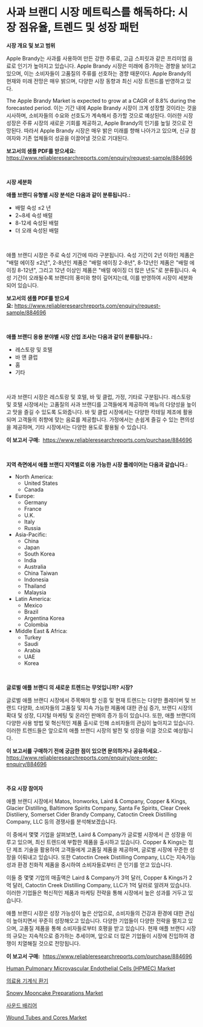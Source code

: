 <p><h1>사과 브랜디 시장 메트릭스를 해독하다: 시장 점유율, 트렌드 및 성장 패턴</h1></p><p><strong>시장 개요 및 보고 범위</strong></p>
<p><p>Apple Brandy는 사과를 사용하여 만든 강한 주류로, 고급 스피릿과 같은 프리미엄 음료로 인기가 높아지고 있습니다. Apple Brandy 시장은 미래에 증가하는 경향을 보이고 있으며, 이는 소비자들이 고품질의 주류를 선호하는 경향 때문이다. Apple Brandy의 현재와 미래 전망은 매우 밝으며, 다양한 시장 동향과 최신 시장 트렌드를 반영하고 있다. </p><p>The Apple Brandy Market is expected to grow at a CAGR of 8.8% during the forecasted period. 이는 기간 내에 Apple Brandy 시장이 크게 성장할 것이라는 것을 시사하며, 소비자들의 수요와 선호도가 계속해서 증가할 것으로 예상된다. 이러한 시장 성장은 주류 시장의 새로운 기회를 제공하고, Apple Brandy의 인기를 높일 것으로 전망된다. 따라서 Apple Brandy 시장은 매우 밝은 미래를 향해 나아가고 있으며, 신규 참여자와 기존 업체들의 성공을 이끌어낼 것으로 기대된다.</p></p>
<p><strong>보고서의 샘플 PDF를 받으세요:</strong> <a href="https://www.reliableresearchreports.com/enquiry/request-sample/884696">https://www.reliableresearchreports.com/enquiry/request-sample/884696</a></p>
<p>&nbsp;</p>
<p><strong>시장 세분화</strong></p>
<p><strong>애플 브랜디 유형별 시장 분석은 다음과 같이 분류됩니다.:</strong></p>
<p><ul><li>배럴 숙성 ≤2 년</li><li>2~8세 숙성 배럴</li><li>8-12세 숙성된 배럴</li><li>더 오래 숙성된 배럴</li></ul></p>
<p>&nbsp;</p>
<p><p>애플 브랜디 시장은 주로 숙성 기간에 따라 구분됩니다. 숙성 기간이 2년 이하인 제품은 "배럴 에이징 ≤2년", 2-8년인 제품은 "배럴 에이징 2-8년", 8-12년인 제품은 "배럴 에이징 8-12년", 그리고 12년 이상인 제품은 "배럴 에이징 더 많은 년도"로 분류됩니다. 숙성 기간이 오래될수록 브랜디의 풍미와 향이 깊어지는데, 이를 반영하여 시장이 세분화되어 있습니다.</p></p>
<p><strong>보고서의 샘플 PDF를 받으세요:</strong>&nbsp;<a href="https://www.reliableresearchreports.com/enquiry/request-sample/884696">https://www.reliableresearchreports.com/enquiry/request-sample/884696</a></p>
<p>&nbsp;</p>
<p><strong> 애플 브랜디 응용 분야별 시장 산업 조사는 다음과 같이 분류됩니다.:</strong></p>
<p><ul><li>레스토랑 및 호텔</li><li>바 앤 클럽</li><li>홈</li><li>기타</li></ul></p>
<p>&nbsp;</p>
<p><p>사과 브랜디 시장은 레스토랑 및 호텔, 바 및 클럽, 가정, 기타로 구분됩니다. 레스토랑 및 호텔 시장에서는 고품질의 사과 브랜디를 고객들에게 제공하여 메뉴의 다양성을 높이고 맛을 즐길 수 있도록 도와줍니다. 바 및 클럽 시장에서는 다양한 칵테일 제조에 활용되며 고객들의 취향에 맞는 음료를 제공합니다. 가정에서는 손쉽게 즐길 수 있는 편의성을 제공하며, 기타 시장에서는 다양한 용도로 활용될 수 있습니다.</p></p>
<p><strong>이 보고서 구매:</strong>&nbsp; <a href="https://www.reliableresearchreports.com/purchase/884696">https://www.reliableresearchreports.com/purchase/884696</a></p>
<p>&nbsp;</p>
<p><strong>지역 측면에서 애플 브랜디 지역별로 이용 가능한 시장 플레이어는 다음과 같습니다.:</strong></p>
<p><ul>
    <li>
        North America:
        <ul>
            <li>United States</li>
            <li>Canada</li>
        </ul>
    </li>
    <li>
        Europe:
        <ul>
            <li>Germany</li>
            <li>France</li>
            <li>U.K.</li>
            <li>Italy</li>
            <li>Russia</li>
        </ul>
    </li>
    <li>
        Asia-Pacific:
        <ul>
            <li>China</li>
            <li>Japan</li>
            <li>South Korea</li>
            <li>India</li>
            <li>Australia</li>
            <li>China Taiwan</li>
            <li>Indonesia</li>
            <li>Thailand</li>
            <li>Malaysia</li>
        </ul>
    </li>
    <li>
        Latin America:
        <ul>
            <li>Mexico</li>
            <li>Brazil</li>
            <li>Argentina Korea</li>
            <li>Colombia</li>
        </ul>
    </li>
    <li>
        Middle East & Africa:
        <ul>
            <li>Turkey</li>
            <li>Saudi</li>
            <li>Arabia</li>
            <li>UAE</li>
            <li>Korea</li>
        </ul>
    </li>
    </ul></p>
<p>&nbsp;</p>
<p><strong>글로벌 애플 브랜디 의 새로운 트렌드는 무엇입니까? 시장?</strong></p>
<p><p>글로벌 애플 브랜디 시장에서 주목해야 할 신흥 및 현재 트렌드는 다양한 플레이버 및 브랜드 다양화, 소비자들의 고품질 및 지속 가능한 제품에 대한 관심 증가, 브랜디 시장의 확대 및 성장, 디지털 마케팅 및 온라인 판매의 증가 등이 있습니다. 또한, 애플 브랜디의 다양한 사용 방법 및 혁신적인 제품 출시로 인해 소비자들의 관심이 높아지고 있습니다. 이러한 트렌드들은 앞으로의 애플 브랜디 시장의 발전 및 성장을 이끌 것으로 예상됩니다.</p></p>
<p><strong>이 보고서를 구매하기 전에 궁금한 점이 있으면 문의하거나 공유하세요.</strong>- <a href="https://www.reliableresearchreports.com/enquiry/pre-order-enquiry/884696">https://www.reliableresearchreports.com/enquiry/pre-order-enquiry/884696</a></p>
<p>&nbsp;</p>
<p><strong>주요 시장 참여자</strong></p>
<p><p>애플 브랜디 시장에서 Matos, Ironworks, Laird & Company, Copper & Kings, Glacier Distilling, Baltimore Spirits Company, Santa Fe Spirits, Clear Creek Distiliery, Somerset Cider Brandy Company, Catoctin Creek Distilling Company, LLC 등의 경쟁사를 분석해보겠습니다. </p><p>이 중에서 몇몇 기업을 살펴보면, Laird & Company가 글로벌 시장에서 큰 성장을 이루고 있으며, 최신 트렌드에 부합한 제품을 출시하고 있습니다. Copper & Kings는 첨단 제조 기술을 활용하여 고객들에게 고품질 제품을 제공하며, 글로벌 시장에 꾸준한 성장을 이뤄내고 있습니다. 또한 Catoctin Creek Distilling Company, LLC는 지속가능성과 환경 친화적 제품을 중시하여 소비자들로부터 큰 인기를 얻고 있습니다.</p><p>이들 중 몇몇 기업의 매출액은 Laird & Company가 3억 달러, Copper & Kings가 2억 달러, Catoctin Creek Distilling Company, LLC가 1억 달러로 알려져 있습니다. 이러한 기업들은 혁신적인 제품과 마케팅 전략을 통해 시장에서 높은 성과를 거두고 있습니다.</p><p>애플 브랜디 시장은 성장 가능성이 높은 산업으로, 소비자들의 건강과 환경에 대한 관심이 높아지면서 꾸준히 성장해오고 있습니다. 다양한 기업들이 다양한 전략을 펼치고 있으며, 고품질 제품을 통해 소비자들로부터 호평을 받고 있습니다. 현재 애플 브랜디 시장의 규모는 지속적으로 증가하는 추세이며, 앞으로 더 많은 기업들이 시장에 진입하여 경쟁이 치열해질 것으로 전망됩니다.</p></p>
<p><strong>이 보고서 구매:</strong>&nbsp;&nbsp;<a href="https://www.reliableresearchreports.com/purchase/884696">https://www.reliableresearchreports.com/purchase/884696</a></p>
<p><p><a href="https://issuu.com/reportprime-2/docs/human-pulmonary-microvascular-endothelial-cells-hp">Human Pulmonary Microvascular Endothelial Cells (HPMEC) Market</a></p><p><a href="https://github.com/vsap75a286l/Market-Research-Report-List-1/blob/main/50331611363.md">의료용 기계식 환기</a></p><p><a href="https://view.publitas.com/reportprime-1/snowy-mooncake-preparations-market-with-the-goal-of-estimating-the-market-size-and-future-growth-potential-of-various-market-segments-based-on-component-applications-end-user-and-region/">Snowy Mooncake Preparations Market</a></p><p><a href="https://medium.com/@kellylyncyh543964/%EC%82%AC%EC%9A%B4%EB%93%9C-%EB%B0%B0%EB%A6%AC%EC%96%B4-%EC%8B%9C%EC%9E%A5-%EA%B7%9C%EB%AA%A8%EB%8A%94-%EA%B8%80%EB%A1%9C%EB%B2%8C-%EC%82%B0%EC%97%85%EC%97%90%EC%84%9C-%EC%B5%9C%EC%A0%81%EC%9D%98-%EB%A7%88%EC%BC%80%ED%8C%85-%EC%B1%84%EB%84%90%EC%9D%84-%EB%B3%B4%EC%97%AC%EC%A4%8D%EB%8B%88%EB%8B%A4-ff7dd43e503c">사운드 배리어</a></p><p><a href="https://github.com/johnbach50/Market-Research-Report-List-2/blob/main/wound-tubes-and-cores-market.md">Wound Tubes and Cores Market</a></p></p>
